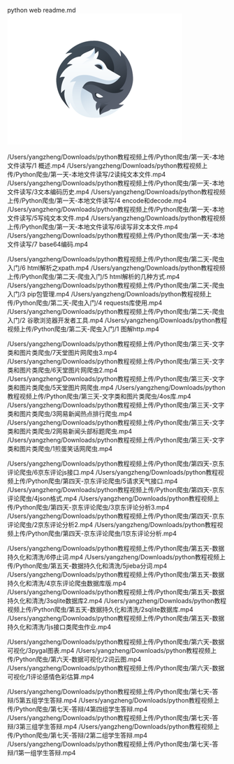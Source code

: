 python web  readme.md
![](./README_IMG/wolf.png)

/Users/yangzheng/Downloads/python教程视频上传/Python爬虫/第一天-本地文件读写/1 概述.mp4
/Users/yangzheng/Downloads/python教程视频上传/Python爬虫/第一天-本地文件读写/2读纯文本文件.mp4
/Users/yangzheng/Downloads/python教程视频上传/Python爬虫/第一天-本地文件读写/3文本编码历史.mp4
/Users/yangzheng/Downloads/python教程视频上传/Python爬虫/第一天-本地文件读写/4 encode和decode.mp4
/Users/yangzheng/Downloads/python教程视频上传/Python爬虫/第一天-本地文件读写/5写纯文本文件.mp4
/Users/yangzheng/Downloads/python教程视频上传/Python爬虫/第一天-本地文件读写/6读写非文本文件.mp4
/Users/yangzheng/Downloads/python教程视频上传/Python爬虫/第一天-本地文件读写/7 base64编码.mp4

/Users/yangzheng/Downloads/python教程视频上传/Python爬虫/第二天-爬虫入门/6 html解析之xpath.mp4
/Users/yangzheng/Downloads/python教程视频上传/Python爬虫/第二天-爬虫入门/5 html解析的几种方式.mp4
/Users/yangzheng/Downloads/python教程视频上传/Python爬虫/第二天-爬虫入门/3 pip包管理.mp4
/Users/yangzheng/Downloads/python教程视频上传/Python爬虫/第二天-爬虫入门/4 requests库使用.mp4
/Users/yangzheng/Downloads/python教程视频上传/Python爬虫/第二天-爬虫入门/2 谷歌浏览器开发者工具.mp4
/Users/yangzheng/Downloads/python教程视频上传/Python爬虫/第二天-爬虫入门/1 图解http.mp4

/Users/yangzheng/Downloads/python教程视频上传/Python爬虫/第三天-文字类和图片类爬虫/7天堂图片网爬虫3.mp4
/Users/yangzheng/Downloads/python教程视频上传/Python爬虫/第三天-文字类和图片类爬虫/6天堂图片网爬虫2.mp4
/Users/yangzheng/Downloads/python教程视频上传/Python爬虫/第三天-文字类和图片类爬虫/5天堂图片网爬虫.mp4
/Users/yangzheng/Downloads/python教程视频上传/Python爬虫/第三天-文字类和图片类爬虫/4os库.mp4
/Users/yangzheng/Downloads/python教程视频上传/Python爬虫/第三天-文字类和图片类爬虫/3网易新闻热点排行爬虫.mp4
/Users/yangzheng/Downloads/python教程视频上传/Python爬虫/第三天-文字类和图片类爬虫/2网易新闻头部标题爬虫.mp4
/Users/yangzheng/Downloads/python教程视频上传/Python爬虫/第三天-文字类和图片类爬虫/1煎蛋笑话网爬虫.mp4

/Users/yangzheng/Downloads/python教程视频上传/Python爬虫/第四天-京东评论爬虫/6京东评论js接口.mp4
/Users/yangzheng/Downloads/python教程视频上传/Python爬虫/第四天-京东评论爬虫/5请求天气接口.mp4
/Users/yangzheng/Downloads/python教程视频上传/Python爬虫/第四天-京东评论爬虫/4json格式.mp4
/Users/yangzheng/Downloads/python教程视频上传/Python爬虫/第四天-京东评论爬虫/3京东评论分析3.mp4
/Users/yangzheng/Downloads/python教程视频上传/Python爬虫/第四天-京东评论爬虫/2京东评论分析2.mp4
/Users/yangzheng/Downloads/python教程视频上传/Python爬虫/第四天-京东评论爬虫/1京东评论分析.mp4

/Users/yangzheng/Downloads/python教程视频上传/Python爬虫/第五天-数据持久化和清洗/6停止词.mp4
/Users/yangzheng/Downloads/python教程视频上传/Python爬虫/第五天-数据持久化和清洗/5jieba分词.mp4
/Users/yangzheng/Downloads/python教程视频上传/Python爬虫/第五天-数据持久化和清洗/4京东评论爬虫数据库版.mp4
/Users/yangzheng/Downloads/python教程视频上传/Python爬虫/第五天-数据持久化和清洗/3sqlite数据库2.mp4
/Users/yangzheng/Downloads/python教程视频上传/Python爬虫/第五天-数据持久化和清洗/2sqlite数据库.mp4
/Users/yangzheng/Downloads/python教程视频上传/Python爬虫/第五天-数据持久化和清洗/1js接口类爬虫作业.mp4

/Users/yangzheng/Downloads/python教程视频上传/Python爬虫/第六天-数据可视化/3pygal图表.mp4
/Users/yangzheng/Downloads/python教程视频上传/Python爬虫/第六天-数据可视化/2词云图.mp4
/Users/yangzheng/Downloads/python教程视频上传/Python爬虫/第六天-数据可视化/1评论感情色彩估算.mp4

/Users/yangzheng/Downloads/python教程视频上传/Python爬虫/第七天-答辩/5第五组学生答辩.mp4
/Users/yangzheng/Downloads/python教程视频上传/Python爬虫/第七天-答辩/4第四组学生答辩.mp4
/Users/yangzheng/Downloads/python教程视频上传/Python爬虫/第七天-答辩/3第三组学生答辩.mp4
/Users/yangzheng/Downloads/python教程视频上传/Python爬虫/第七天-答辩/2第二组学生答辩.mp4
/Users/yangzheng/Downloads/python教程视频上传/Python爬虫/第七天-答辩/1第一组学生答辩.mp4